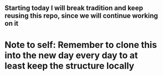 ## Starting today I will break tradition and keep reusing this repo, since we will continue working on it

# Note to self: Remember to clone this into the new day every day to at least keep the structure locally